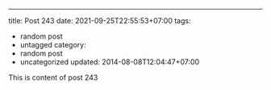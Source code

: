 ---
title: Post 243
date: 2021-09-25T22:55:53+07:00
tags:
  - random post
  - untagged
category:
  - random post
  - uncategorized
updated: 2014-08-08T12:04:47+07:00

This is content of post 243